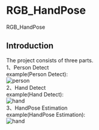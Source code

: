 # RGB_HandPose
RGB_HandPose
## Introduction
The project consists of three parts.  
1、Person Detect  
example(Person Detect):  
![person](https://github.com/XiangLiK/RGB_HandPose/raw/master/samples/person.jpg)  
2、Hand Detect  
example(Hand Detect):  
![hand](https://github.com/XiangLiK/RGB_HandPose/raw/master/samples/hand.png)   
3、HandPose Estimation  
example(HandPose Estimation):  
![hand](https://github.com/XiangLiK/RGB_HandPose/raw/master/samples/handpose.png)  

